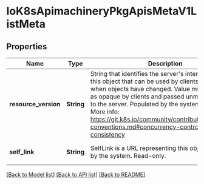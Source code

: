 # IoK8sApimachineryPkgApisMetaV1ListMeta

## Properties
Name | Type | Description | Notes
------------ | ------------- | ------------- | -------------
**resource_version** | **String** | String that identifies the server&#39;s internal version of this object that can be used by clients to determine when objects have changed. Value must be treated as opaque by clients and passed unmodified back to the server. Populated by the system. Read-only. More info: https://git.k8s.io/community/contributors/devel/api-conventions.md#concurrency-control-and-consistency | [optional] [default to null]
**self_link** | **String** | SelfLink is a URL representing this object. Populated by the system. Read-only. | [optional] [default to null]

[[Back to Model list]](../README.md#documentation-for-models) [[Back to API list]](../README.md#documentation-for-api-endpoints) [[Back to README]](../README.md)


